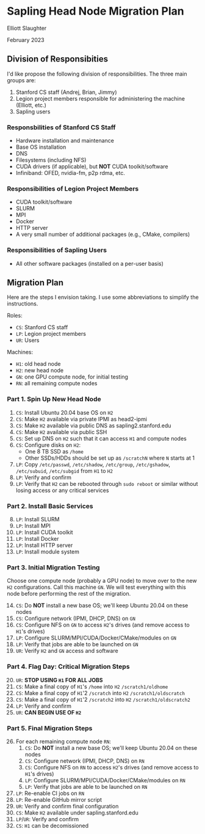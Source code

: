 # Sapling Head Node Migration Plan

Elliott Slaughter

February 2023

## Division of Responsibities

I'd like propose the following division of responsibilities. The three
main groups are:

 1. Stanford CS staff (Andrej, Brian, Jimmy)
 2. Legion project members responsible for administering the machine (Elliott, etc.)
 3. Sapling users

### Responsbilities of Stanford CS Staff

  * Hardware installation and maintenance
  * Base OS installation
  * DNS
  * Filesystems (including NFS)
  * CUDA drivers (if applicable), but **NOT** CUDA toolkit/software
  * Infiniband: OFED, nvidia-fm, p2p rdma, etc.

### Responsibilities of Legion Project Members

  * CUDA toolkit/software
  * SLURM
  * MPI
  * Docker
  * HTTP server
  * A very small number of additional packages (e.g., CMake, compilers)

### Responsibilities of Sapling Users

  * All other software packages (installed on a per-user basis)

## Migration Plan

Here are the steps I envision taking. I use some abbreviations to
simplify the instructions.

Roles:

  * `CS`: Stanford CS staff
  * `LP`: Legion project members
  * `UR`: Users

Machines:

  * `H1`: old head node
  * `H2`: new head node
  * `GN`: one GPU compute node, for initial testing
  * `RN`: all remaining compute nodes

### Part 1. Spin Up New Head Node

 1. `CS`: Install Ubuntu 20.04 base OS on `H2`
 2. `CS`: Make `H2` available via private IPMI as head2-ipmi
 3. `CS`: Make `H2` available via public DNS as sapling2.stanford.edu
 4. `CS`: Make `H2` available via public SSH
 5. `CS`: Set up DNS on `H2` such that it can access `H1` and compute nodes
 6. `CS`: Configure disks on `H2`:
      * One 8 TB SSD as `/home`
      * Other SSDs/HDDs should be set up as `/scratchN` where `N` starts at 1
 7. `LP`: Copy `/etc/passwd`, `/etc/shadow`, `/etc/group`, `/etc/gshadow`, `/etc/subuid`, `/etc/subgid` from `H1` to `H2`
 7. `LP`: Verify and confirm
 8. `LP`: Verify that `H2` can be rebooted through `sudo reboot` or similar without losing access or any critical services

### Part 2. Install Basic Services

 8. `LP`: Install SLURM
 9. `LP`: Install MPI
10. `LP`: Install CUDA toolkit
11. `LP`: Install Docker
12. `LP`: Install HTTP server
13. `LP`: Install module system

### Part 3. Initial Migration Testing

Choose one compute node (probably a GPU node) to move over to the new
`H2` configurations. Call this machine `GN`. We will test everything with
this node before performing the rest of the migration.

14. `CS`: Do **NOT** install a new base OS; we'll keep Ubuntu 20.04 on these nodes
15. `CS`: Configure network (IPMI, DHCP, DNS) on `GN`
16. `CS`: Configure NFS on `GN` to access `H2`'s drives (and remove access to `H1`'s drives)
17. `LP`: Configure SLURM/MPI/CUDA/Docker/CMake/modules on `GN`
18. `LP`: Verify that jobs are able to be launched on `GN`
19. `UR`: Verify `H2` and `GN` access and software

### Part 4. Flag Day: Critical Migration Steps

20. `UR`: **STOP USING `H1` FOR ALL JOBS**
21. `CS`: Make a final copy of `H1`'s `/home` into `H2` `/scratch1/oldhome`
22. `CS`: Make a final copy of `H1`'2 `/scratch` into `H2` `/scratch1/oldscratch`
23. `CS`: Make a final copy of `H1`'2 `/scratch2` into `H2` `/scratch1/oldscratch2`
24. `LP`: Verify and confirm
25. `UR`: **CAN BEGIN USE OF `H2`**

### Part 5. Final Migration Steps

26. For each remaining compute node `RN`:
     1. `CS`: Do **NOT** install a new base OS; we'll keep Ubuntu 20.04 on these nodes
     2. `CS`: Configure network (IPMI, DHCP, DNS) on `RN`
     3. `CS`: Configure NFS on `RN` to access `H2`'s drives (and remove access to `H1`'s drives)
     4. `LP`: Configure SLURM/MPI/CUDA/Docker/CMake/modules on `RN`
     5. `LP`: Verify that jobs are able to be launched on `RN`
27. `LP`: Re-enable CI jobs on `RN`
28. `LP`: Re-enable GitHub mirror script
29. `UR`: Verify and confirm final configuration
30. `CS`: Make `H2` available under sapling.stanford.edu
31. `LP`/`UR`: Verify and confirm
32. `CS`: `H1` can be decomissioned
